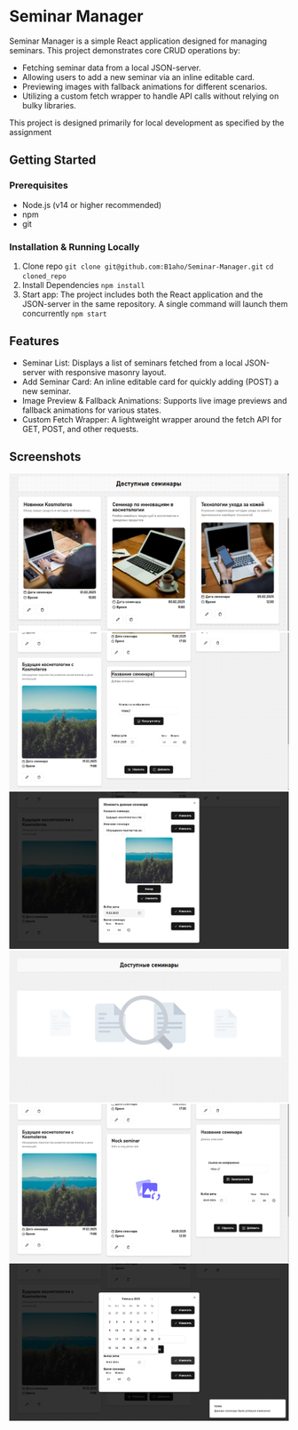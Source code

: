 # Seminar Manager
Seminar Manager is a simple React application designed for managing seminars. This project demonstrates core CRUD operations by:
- Fetching seminar data from a local JSON-server.
- Allowing users to add a new seminar via an inline editable card.
- Previewing images with fallback animations for different scenarios.
- Utilizing a custom fetch wrapper to handle API calls without relying on bulky libraries.

This project is designed primarily for local development as specified by the assignment

## Getting Started
### Prerequisites
- Node.js (v14 or higher recommended)
- npm
- git
### Installation & Running Locally
1. Clone repo
`git clone git@github.com:B1aho/Seminar-Manager.git`
`cd cloned_repo`
2. Install Dependencies
`npm install`
3. Start app: 
The project includes both the React application and the JSON-server in the same repository. A single command will launch them concurrently 
`npm start`

## Features
- Seminar List: Displays a list of seminars fetched from a local JSON-server with responsive masonry layout.
- Add Seminar Card: An inline editable card for quickly adding (POST) a new seminar.
- Image Preview & Fallback Animations: Supports live image previews and fallback animations for various states.
- Custom Fetch Wrapper: A lightweight wrapper around the fetch API for GET, POST, and other requests.

## Screenshots
![app screenshot](image.png)
![app screenshot](image-1.png)
![app screenshot](image-2.png)
![app screenshot](image-3.png)
![app screenshot](image-4.png)
![app screenshot](image-5.png)
